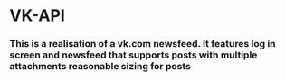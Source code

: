 # VK-API
### This is a realisation of a vk.com newsfeed. It features log in screen and newsfeed that supports posts with multiple attachments reasonable sizing for posts
